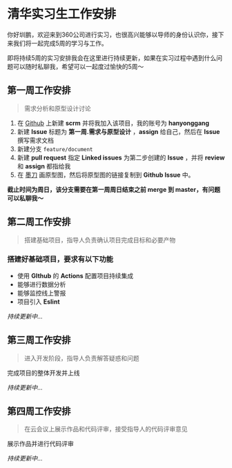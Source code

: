 # 清华实习生工作安排

你好圳鹏，欢迎来到360公司进行实习，也很高兴能够以导师的身份认识你，接下来我们将一起完成5周的学习与工作。

即将持续5周的实习安排我会在这里进行持续更新，如果在实习过程中遇到什么问题可以随时私聊我，希望可以一起度过愉快的5周～

## 第一周工作安排

> 需求分析和原型设计讨论

1. 在 [Github](https://github.com/) 上新建 **scrm** 并将我加入该项目，我的账号为 **hanyonggang**
2. 新建 **Issue** 标题为 **第一周.需求与原型设计** ，**assign** 给自己，然后在 **Issue** 撰写需求文档
3. 新建分支 `feature/document`
4. 新建 **pull request** 指定 **Linked issues** 为第二步创建的 **Issue** ，并将 **review** 和 **assign** 都指给我
5.  在 [墨刀](https://modao.cc/) 画原型图，然后将原型图的链接复制到 **Github Issue** 中。

**截止时间为周日，该分支需要在第一周周日结束之前 merge 到 master，有问题可以私聊我～**

## 第二周工作安排

> 搭建基础项目，指导人负责确认项目完成目标和必要产物

### 搭建好基础项目，要求有以下功能

- 使用 **GIthub** 的 **Actions** 配置项目持续集成
- 能够进行数据分析
- 能够监控线上警报
- 项目引入 **Eslint**

*持续更新中...*

## 第三周工作安排

> 进入开发阶段，指导人负责解答疑惑和问题

完成项目的整体开发并上线

*持续更新中...*

## 第四周工作安排

> 在云会议上展示作品和代码评审，接受指导人的代码评审意见

展示作品并进行代码评审

*持续更新中...*